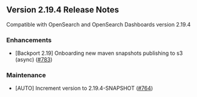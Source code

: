 ## Version 2.19.4 Release Notes

Compatible with OpenSearch and OpenSearch Dashboards version 2.19.4

### Enhancements
* [Backport 2.19] Onboarding new maven snapshots publishing to s3 (async) ([#783](https://github.com/opensearch-project/asynchronous-search/pull/783))

### Maintenance
* [AUTO] Increment version to 2.19.4-SNAPSHOT ([#764](https://github.com/opensearch-project/asynchronous-search/pull/764))